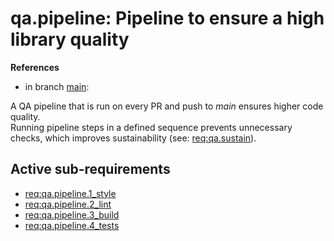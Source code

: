 # qa.pipeline: Pipeline to ensure a high library quality

**References**

- in branch [main](https://github.com/mhatzl/evident/tree/main): 

A QA pipeline that is run on every PR and push to *main* ensures higher code quality.\
Running pipeline steps in a defined sequence prevents unnecessary checks, which improves sustainability (see: [req:qa.sustain](5-REQ-qa#qasustain-consider-sustainability-during-design-and-development)).

## Active sub-requirements

- [req:qa.pipeline.1_style](5-REQ-qa.pipeline.1_style)
- [req:qa.pipeline.2_lint](5-REQ-qa.pipeline.2_lint)
- [req:qa.pipeline.3_build](5-REQ-qa.pipeline.3_build)
- [req:qa.pipeline.4_tests](5-REQ-qa.pipeline.4_tests)

